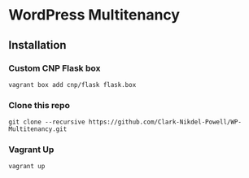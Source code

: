 # WordPress Multitenancy

## Installation

### Custom CNP Flask box

```
vagrant box add cnp/flask flask.box
```

### Clone this repo

```
git clone --recursive https://github.com/Clark-Nikdel-Powell/WP-Multitenancy.git
```

### Vagrant Up

```
vagrant up
```

